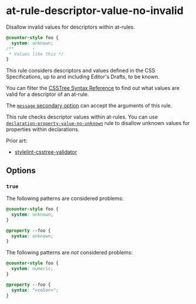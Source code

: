 # at-rule-descriptor-value-no-invalid

Disallow invalid values for descriptors within at-rules.

<!-- prettier-ignore -->
```css
@counter-style foo {
  system: unknown;
/**       ↑
 * Values like this */
}
```

This rule considers descriptors and values defined in the CSS Specifications, up to and including Editor's Drafts, to be known.

You can filter the [CSSTree Syntax Reference](https://csstree.github.io/docs/syntax/) to find out what values are valid for a descriptor of an at-rule.

The [`message` secondary option](../../../docs/user-guide/configure.md#message) can accept the arguments of this rule.

This rule checks descriptor values within at-rules. You can use [`declaration-property-value-no-unknown`](../declaration-property-value-no-unknown/README.md) rule to disallow unknown values for properties within declarations.

Prior art:

- [stylelint-csstree-validator](https://www.npmjs.com/package/stylelint-csstree-validator)

## Options

### `true`

The following patterns are considered problems:

<!-- prettier-ignore -->
```css
@counter-style foo {
  system: unknown;
}
```

<!-- prettier-ignore -->
```css
@property --foo {
  syntax: unknown;
}
```

The following patterns are _not_ considered problems:

<!-- prettier-ignore -->
```css
@counter-style foo {
  system: numeric;
}
```

<!-- prettier-ignore -->
```css
@property --foo {
  syntax: "<color>";
}
```
